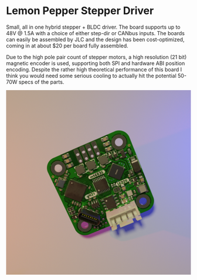 # Lemon Pepper Stepper Driver
Small, all in one hybrid stepper + BLDC driver. The board supports up to 48V @ 1.5A with a choice of either step-dir or CANbus inputs.
The boards can easily be assembled by JLC and the design has been cost-optimized, coming in at about $20 per board fully assembled. 

Due to the high pole pair count of stepper motors, a high resolution (21 bit) magnetic encoder is used, supporting both SPI and hardware ABI position encoding. 
Despite the rather high theoretical performance of this board I think you would need some serious cooling to actually hit the potential 50-70W specs of the parts.

![Render of PCB](/render.png)
